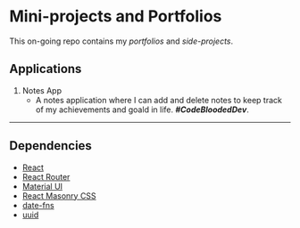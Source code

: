# Mini-projects and Portfolios

This on-going repo contains my *portfolios* and *side-projects*. 

## Applications
1. Notes App
   * A notes application where I can add and delete notes to keep track of my achievements and goald in life. ***#CodeBloodedDev***.

---

## Dependencies
* [React](https://nodejs.org/en/)
* [React Router](https://reactrouter.com/)
* [Material UI](https://material-ui.com/)
* [React Masonry CSS](https://www.npmjs.com/package/react-masonry-css)
* [date-fns](https://date-fns.org/)
* [uuid](https://www.npmjs.com/package/uuid)